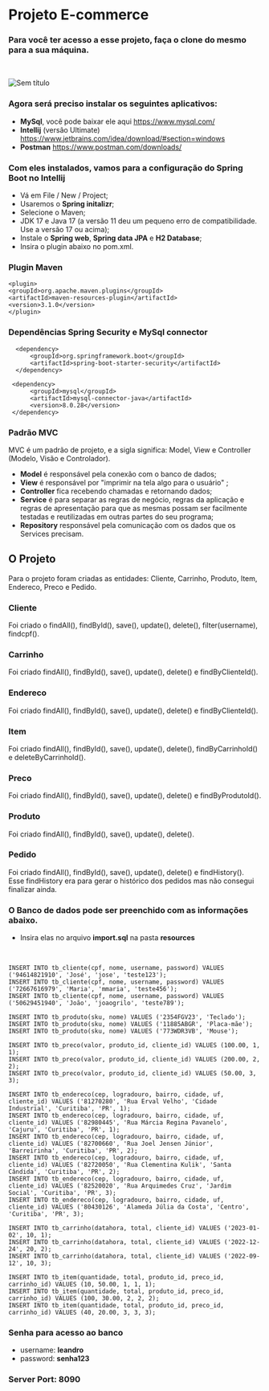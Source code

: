 # Projeto E-commerce 

### Para você ter acesso a esse projeto, faça o clone do mesmo para a sua máquina.
<br>

![Sem título](https://user-images.githubusercontent.com/98417184/215933497-f2c97f6e-4e82-41e3-91d4-0ae45cf8063e.png)

### Agora será preciso instalar os seguintes aplicativos:

+ **MySql**, você pode baixar ele aqui https://www.mysql.com/
+ **Intellij** (versão Ultimate) https://www.jetbrains.com/idea/download/#section=windows
+ **Postman** https://www.postman.com/downloads/

### Com eles instalados, vamos para a configuração do Spring Boot no Intellij
+ Vá em File / New / Project;
+ Usaremos o **Spring initalizr**;
+ Selecione o Maven;
+ JDK 17 e Java 17 (a versão 11 deu um pequeno erro de compatibilidade. Use a versão 17 ou acima);
+ Instale o **Spring web**, **Spring data JPA** e **H2 Database**;
+ Insira o plugin abaixo no pom.xml.

### Plugin Maven
```
<plugin> 
<groupId>org.apache.maven.plugins</groupId> 
<artifactId>maven-resources-plugin</artifactId> 
<version>3.1.0</version> 
</plugin>
```

### Dependências Spring Security e MySql connector

```
  <dependency>
      <groupId>org.springframework.boot</groupId>
      <artifactId>spring-boot-starter-security</artifactId>
  </dependency>

 <dependency>
      <groupId>mysql</groupId>
      <artifactId>mysql-connector-java</artifactId>
      <version>8.0.28</version>
 </dependency>
```



### Padrão MVC
MVC é um padrão de projeto, e a sigla significa: Model, View e Controller (Modelo, Visão e Controlador).
+ **Model** é responsável pela conexão com o banco de dados;
+ **View** é responsável por "imprimir na tela algo para o usuário" ;
+ **Controller** fica recebendo chamadas e retornando dados;
+ **Service** é para separar as regras de negócio, regras da aplicação e regras de apresentação para que as mesmas possam ser facilmente testadas e reutilizadas em outras partes do seu programa;
+ **Repository**  responsável pela comunicação com os dados que os Services precisam.

## O Projeto
Para o projeto foram criadas as entidades: Cliente, Carrinho, Produto, Item, Endereco, Preco e Pedido.

### Cliente
Foi criado o findAll(), findById(), save(), update(), delete(), filter(username), findcpf().

### Carrinho
Foi criado findAll(), findById(), save(), update(), delete() e findByClienteId().

### Endereco
Foi criado findAll(), findById(), save(), update(), delete() e findByClienteId().

### Item
Foi criado findAll(), findById(), save(), update(), delete(), findByCarrinhoId() e deleteByCarrinhoId().

### Preco
Foi criado findAll(), findById(), save(), update(), delete() e findByProdutoId().

### Produto
Foi criado findAll(), findById(), save(), update(), delete().


### Pedido 
Foi criado findAll(), findById(), save(), update(), delete() e findHistory().
Esse findHistory era para gerar o histórico dos pedidos mas não consegui finalizar ainda.

### O Banco de dados pode ser preenchido com as informações abaixo. 
+ Insira elas no arquivo **import.sql** na pasta **resources**
<br>

```
INSERT INTO tb_cliente(cpf, nome, username, password) VALUES ('94614821910', 'José', 'jose', 'teste123');
INSERT INTO tb_cliente(cpf, nome, username, password) VALUES ('72667616979', 'Maria', 'mmaria', 'teste456');
INSERT INTO tb_cliente(cpf, nome, username, password) VALUES ('50629451940', 'João', 'joaogrilo', 'teste789');

INSERT INTO tb_produto(sku, nome) VALUES ('2354FGV23', 'Teclado');
INSERT INTO tb_produto(sku, nome) VALUES ('11885ABGR', 'Placa-mãe');
INSERT INTO tb_produto(sku, nome) VALUES ('773WDR3VB', 'Mouse');

INSERT INTO tb_preco(valor, produto_id, cliente_id) VALUES (100.00, 1, 1);
INSERT INTO tb_preco(valor, produto_id, cliente_id) VALUES (200.00, 2, 2);
INSERT INTO tb_preco(valor, produto_id, cliente_id) VALUES (50.00, 3, 3);

INSERT INTO tb_endereco(cep, logradouro, bairro, cidade, uf, cliente_id) VALUES ('81270280', 'Rua Erval Velho', 'Cidade Industrial', 'Curitiba', 'PR', 1);
INSERT INTO tb_endereco(cep, logradouro, bairro, cidade, uf, cliente_id) VALUES ('82980445', 'Rua Márcia Regina Pavanelo', 'Cajuru', 'Curitiba', 'PR', 1);
INSERT INTO tb_endereco(cep, logradouro, bairro, cidade, uf, cliente_id) VALUES ('82700660', 'Rua Joel Jensen Júnior', 'Barreirinha', 'Curitiba', 'PR', 2);
INSERT INTO tb_endereco(cep, logradouro, bairro, cidade, uf, cliente_id) VALUES ('82720050', 'Rua Clementina Kulik', 'Santa Cândida', 'Curitiba', 'PR', 2);
INSERT INTO tb_endereco(cep, logradouro, bairro, cidade, uf, cliente_id) VALUES ('82520020', 'Rua Arquimedes Cruz', 'Jardim Social', 'Curitiba', 'PR', 3);
INSERT INTO tb_endereco(cep, logradouro, bairro, cidade, uf, cliente_id) VALUES ('80430126', 'Alameda Júlia da Costa', 'Centro', 'Curitiba', 'PR', 3);

INSERT INTO tb_carrinho(datahora, total, cliente_id) VALUES ('2023-01-02', 10, 1);
INSERT INTO tb_carrinho(datahora, total, cliente_id) VALUES ('2022-12-24', 20, 2);
INSERT INTO tb_carrinho(datahora, total, cliente_id) VALUES ('2022-09-12', 10, 3);

INSERT INTO tb_item(quantidade, total, produto_id, preco_id, carrinho_id) VALUES (10, 50.00, 1, 1, 1);
INSERT INTO tb_item(quantidade, total, produto_id, preco_id, carrinho_id) VALUES (100, 30.00, 2, 2, 2);
INSERT INTO tb_item(quantidade, total, produto_id, preco_id, carrinho_id) VALUES (40, 20.00, 3, 3, 3);
```

### Senha para acesso ao banco 
+ username: **leandro**
+ password: **senha123**

### Server Port: 8090



